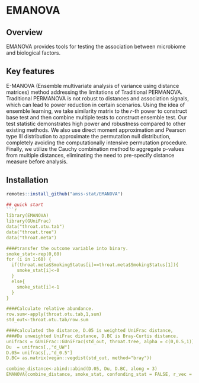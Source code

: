 # EMANOVA

## Overview
EMANOVA provides tools for testing the association between microbiome and biological factors.

## Key features
E-MANOVA (Ensemble multivariate analysis of variance using distance matrices) method addressing the limitations of Traditional PERMANOVA. Traditional PERMANOVA is not robust to distances and association signals, which can lead to power reduction in certain scenarios. Using the idea of ensemble learning, we take similarity matrix to the $r$-th power to construct base test and then combine multiple tests to construct ensemble test. Our test statistic demonstrates high power and robustness compared to other existing methods. We also use direct moment approximation and Pearson type III distribution to approximate the permutation null distribution, completely avoiding the computationally intensive permutation procedure. Finally, we utilize the Cauchy combination method to aggregate p-values from multiple distances, eliminating the need to pre-specify distance measure before analysis. 

## Installation
```r
remotes::install_github("amss-stat/EMANOVA")

## quick start
```r
library(EMANOVA)
library(GUniFrac)
data("throat.otu.tab")
data("throat.tree")
data("throat.meta")

####transfer the outcome variable into binary.
smoke_stat<-rep(0,60)
for (i in 1:60) {
  if(throat.meta$SmokingStatus[i]==throat.meta$SmokingStatus[1]){
    smoke_stat[i]<-0
  }
  else{
    smoke_stat[i]<-1
  }
}

####Calculate relative abundance.
row.sum<-apply(throat.otu.tab,1,sum)
std_out<-throat.otu.tab/row.sum

####calculated the distance, D.05 is weighted UniFrac distance,
####Du unweighted UniFrac distance, D.BC is Bray-Curtis distance.
unifracs = GUniFrac::GUniFrac(std_out, throat.tree, alpha = c(0,0.5,1))$unifracs
Du  = unifracs[,,"d_UW"]
D.05= unifracs[,,"d_0.5"]
D.BC= as.matrix(vegan::vegdist(std_out, method="bray"))

combine_distance<-abind::abind(D.05, Du, D.BC, along = 3)
EMANOVA(combine_distance, smoke_stat, confonding_stat = FALSE, r_vec = c(0.125,0.25,0.5,1,2))



